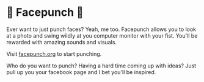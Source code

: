 # :facepunch: Facepunch :facepunch:

Ever want to just punch faces? Yeah, me too. Facepunch allows you to look at a photo and swing wildly at you computer monitor with your fist. You'll be rewarded with amazing sounds and visuals.

Visit [facepunch.org](http://facepunch.org) to start punching.

Who do you want to punch? Having a hard time coming up with ideas? Just pull up you your facebook page and I bet you'll be inspired.

